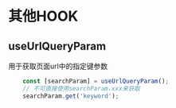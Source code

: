 #   其他HOOK

## useUrlQueryParam

用于获取页面url中的指定键参数

```jsx
    const [searchParam] = useUrlQueryParam();
    // 不可直接使用searchParam.xxx来获取
    searchParam.get('keyword');
```